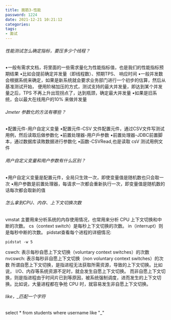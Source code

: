 ```yaml
---
title: 面筋3-性能
password: 1224
date: 2021-12-21 10:21:12
categories:
tags:
- 面试
---
```


###### 性能测试怎么确定指标，要压多少个线程？
•一般有需求文档，将里面的一些需求量化为性能指标值，也是我们的性能指标预期结果
•比如会提前确定并发量（即线程数）、预期TPS、 响应时间
•一般并发数会根据系统来确定，如果是新系统就会要求业务部门进行一个初步的估算，然后从基准测试开始，
便用阶梯加压的方式，测试支持的最大并发量，即达到某个并发量之后，TPS 不再上升出现拐点了，达到瓶颈，确定最大并发量
•如果是旧系统，会以最大在线用户的10% 来做并发量

###### Jmeter 参数化的方法有哪些？
•配置元件-用户自定义变量
•配置元件-CSV 文件配置元件，通过CSV文件写测试用例，然后读取后做参数化
•前置处理器-用户戶参数
•前置处理器-JDBC前置脚本，通过数据库读敗数据进行参数化
•函数-CSVRead,也是读取 csV 测试用例文件

###### 用户自定义变量和用户参数有什么区别？
•用户自定义变量是配置元件，全局只生效一次，即使变量值是随机数也只会取一次
•用户参数是前置处理器，每请求一次都会重新执行一次，即变量值是随机数的话每次都会取新的值

###### 怎么拿到CPU、内存、上下文切换次数
vmstat 主要用来分析系统的内存使用情况，也常用来分析 CPU 上下文切换和中断的次数。
cs（context switch）是每秒上下文切换的次数。
in（interrupt）则是每秒中断的次数。
pidstat查看每个进程的详细情况:
```
pidstat -w 5
```
cswch: 表示每秒自愿上下文切换（voluntary context switches）的次数
nvcswch: 表示每秒非自愿上下文切换（non voluntary context switches）的次数
所谓自愿上下文切换，是指进程无法获取所需资源，导致的上下文切换。比如说， I/O、内存等系统资源不足时，就会发生自愿上下文切换。
而非自愿上下文切换，则是指进程由于时间片已到等原因，被系统强制调度，进而发生的上下文切换。比如说，大量进程都在争抢 CPU 时，就容易发生非自愿上下文切换。
###### like，_匹配一个字符
select * from students
where username like "_"

